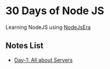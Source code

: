 # 30 Days of Node JS

Learning NodeJS using [NodeJsEra](https://www.nodejsera.com/30-days-of-node.html)

## Notes List

- [Day-1: All about Servers](./Day-01/README.md)
